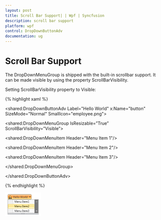 ```yaml
---
layout: post
title: Scroll Bar Support| | Wpf | Syncfusion
description: scroll bar support
platform: wpf
control: DropDownButtonAdv
documentation: ug
---
```


# Scroll Bar Support

The DropDownMenuGroup is shipped with the built-in scrollbar support. It can be made visible by using the property ScrollBarVisibility.

Setting ScrollBarVisibility property to Visible:



{% highlight xaml %}

<shared:DropDownButtonAdv Label="Hello World" x:Name="button" SizeMode="Normal" SmallIcon="employee.png">

<shared:DropDownMenuGroup IsResizable=”True” ScrollBarVisibility=”Visible”>       

<shared:DropDownMenuItem Header="Menu Item 1"/>

<shared:DropDownMenuItem Header="Menu Item 2"/>

<shared:DropDownMenuItem Header="Menu Item 3"/>

</shared:DropDownMenuGroup>

</shared:DropDownButtonAdv>

{% endhighlight %}

![](Scroll-Bar-Support_images/Scroll-Bar-Support_img1.png)



